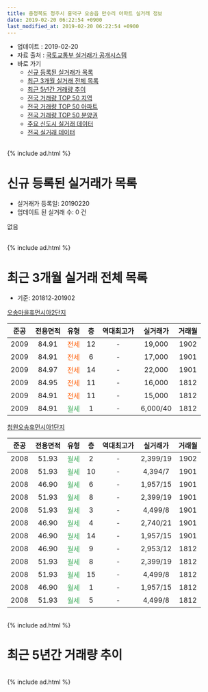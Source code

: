 ```yaml
---
title: 충청북도 청주시 흥덕구 오송읍 만수리 아파트 실거래 정보
date: 2019-02-20 06:22:54 +0900
last_modified_at: 2019-02-20 06:22:54 +0900
---
```


* 업데이트 : 2019-02-20
* 자료 출처 : [국토교통부 실거래가 공개시스템](http://rt.molit.go.kr)
* 바로 가기
    * [신규 등록된 실거래가 목록](#신규-등록된-실거래가-목록)
    * [최근 3개월 실거래 전체 목록](#최근-3개월-실거래-전체-목록)
    * [최근 5년간 거래량 추이](#최근-5년간-거래량-추이)
    * [전국 거래량 TOP 50 지역](https://inasie.github.io/apt-trade-info/최근-3개월-전국에서-가장-거래가-많이-발생한-지역)
    * [전국 거래량 TOP 50 아파트](https://inasie.github.io/apt-trade-info/최근-3개월-전국에서-가장-거래가-많이-발생한-아파트)
    * [전국 거래량 TOP 50 분양권](https://inasie.github.io/apt-trade-info/최근-3개월-전국에서-가장-거래가-많이-발생한-분양권)
    * [주요 신도시 실거래 데이터](https://inasie.github.io/apt-trade-info/주요-신도시)
    * [전국 실거래 데이터](https://inasie.github.io/apt-trade-info/전국)
<br>
{% include ad.html %}
<br>

# 신규 등록된 실거래가 목록
* 실거래가 등록일: 20190220
* 업데이트 된 실거래 수: 0 건

없음

<br>
{% include ad.html %}
<br>

# 최근 3개월 실거래 전체 목록
* 기준: 201812-201902


[오송마을휴먼시아2단지](https://search.naver.com/search.naver?query=%EC%B6%A9%EC%B2%AD%EB%B6%81%EB%8F%84+%EC%B2%AD%EC%A3%BC%EC%8B%9C+%ED%9D%A5%EB%8D%95%EA%B5%AC+%EC%98%A4%EC%86%A1%EC%9D%8D+%EB%A7%8C%EC%88%98%EB%A6%AC+%EC%98%A4%EC%86%A1%EB%A7%88%EC%9D%84%ED%9C%B4%EB%A8%BC%EC%8B%9C%EC%95%842%EB%8B%A8%EC%A7%80)

|준공|전용면적|유형|층|역대최고가|실거래가|거래월|
|:---:|:---:|:---:|:---:|:---:|:---:|:---:|
|2009|84.91|<span style="color:#ff5a00">전세</span>|12|<span style="color:#444444">-</span>|19,000|1902|
|2009|84.91|<span style="color:#ff5a00">전세</span>|6|<span style="color:#444444">-</span>|17,000|1901|
|2009|84.97|<span style="color:#ff5a00">전세</span>|14|<span style="color:#444444">-</span>|22,000|1901|
|2009|84.95|<span style="color:#ff5a00">전세</span>|11|<span style="color:#444444">-</span>|16,000|1812|
|2009|84.91|<span style="color:#ff5a00">전세</span>|11|<span style="color:#444444">-</span>|15,000|1812|
|2009|84.91|<span style="color:#34a853">월세</span>|1|<span style="color:#444444">-</span>|6,000/40|1812|

[청원오송휴먼시아1단지](https://search.naver.com/search.naver?query=%EC%B6%A9%EC%B2%AD%EB%B6%81%EB%8F%84+%EC%B2%AD%EC%A3%BC%EC%8B%9C+%ED%9D%A5%EB%8D%95%EA%B5%AC+%EC%98%A4%EC%86%A1%EC%9D%8D+%EB%A7%8C%EC%88%98%EB%A6%AC+%EC%B2%AD%EC%9B%90%EC%98%A4%EC%86%A1%ED%9C%B4%EB%A8%BC%EC%8B%9C%EC%95%841%EB%8B%A8%EC%A7%80)

|준공|전용면적|유형|층|역대최고가|실거래가|거래월|
|:---:|:---:|:---:|:---:|:---:|:---:|:---:|
|2008|51.93|<span style="color:#34a853">월세</span>|2|<span style="color:#444444">-</span>|2,399/19|1902|
|2008|51.93|<span style="color:#34a853">월세</span>|10|<span style="color:#444444">-</span>|4,394/7|1901|
|2008|46.90|<span style="color:#34a853">월세</span>|6|<span style="color:#444444">-</span>|1,957/15|1901|
|2008|51.93|<span style="color:#34a853">월세</span>|8|<span style="color:#444444">-</span>|2,399/19|1901|
|2008|51.93|<span style="color:#34a853">월세</span>|3|<span style="color:#444444">-</span>|4,499/8|1901|
|2008|46.90|<span style="color:#34a853">월세</span>|4|<span style="color:#444444">-</span>|2,740/21|1901|
|2008|46.90|<span style="color:#34a853">월세</span>|14|<span style="color:#444444">-</span>|1,957/15|1901|
|2008|46.90|<span style="color:#34a853">월세</span>|9|<span style="color:#444444">-</span>|2,953/12|1812|
|2008|51.93|<span style="color:#34a853">월세</span>|8|<span style="color:#444444">-</span>|2,399/19|1812|
|2008|51.93|<span style="color:#34a853">월세</span>|15|<span style="color:#444444">-</span>|4,499/8|1812|
|2008|46.90|<span style="color:#34a853">월세</span>|1|<span style="color:#444444">-</span>|1,957/15|1812|
|2008|51.93|<span style="color:#34a853">월세</span>|5|<span style="color:#444444">-</span>|4,499/8|1812|


<br>
{% include ad.html %}
<br>

# 최근 5년간 거래량 추이


<div style="width:100%;">
    <canvas id="deal_progress" height="200"></canvas>
</div>

<script>
new Chart(document.getElementById("deal_progress"), {
    type: 'line',
    data: {
        labels: ['201402','201403','201404','201405','201406','201407','201408','201409','201410','201411','201412','201501','201502','201503','201504','201505','201506','201507','201508','201509','201510','201511','201512','201601','201602','201603','201604','201605','201606','201607','201608','201609','201610','201611','201612','201701','201702','201703','201704','201705','201706','201707','201708','201709','201710','201711','201712','201801','201802','201803','201804','201805','201806','201807','201808','201809','201810','201811','201812','201901','201902'],
        datasets: [{
            label: '매매',
            pointRadius: 1,
            data: [4, 5, 8, 3, 4, 0, 0, 2, 3, 3, 3, 2, 2, 3, 3, 2, 2, 0, 1, 2, 3, 2, 2, 5, 4, 4, 6, 4, 3, 5, 1, 7, 11, 4, 4, 4, 1, 2, 2, 2, 4, 1, 3, 2, 3, 2, 5, 2, 5, 3, 3, 3, 3, 1, 0, 1, 1, 1, 0, 0, 0],
            borderColor: "rgba(255, 201, 14, 1)",
            backgroundColor: "rgba(255, 201, 14, 0.5)",
            fill: false,
            lineTension: 0
        },{
            label: '전월세',
            pointRadius: 1,
            data: [10, 10, 4, 6, 6, 9, 10, 6, 23, 16, 11, 17, 8, 16, 9, 13, 21, 21, 13, 7, 13, 7, 7, 10, 8, 11, 4, 3, 6, 7, 4, 15, 10, 8, 14, 9, 10, 17, 8, 6, 3, 22, 15, 10, 5, 7, 5, 8, 6, 8, 6, 6, 6, 9, 7, 11, 10, 8, 8, 8, 2],
            borderColor: "rgba(0, 141, 185, 1)",
            backgroundColor: "rgba(0, 141, 185, 0.5)",
            fill: false,
            lineTension: 0
        }
        ]
    },
    options: {
        responsive: true,
        title: {
            display: false
        },
        tooltips: {
            mode: 'index',
            intersect: false
        },
        hover: {
            mode: 'nearest',
            intersect: true
        },
        scales: {
            xAxes: [{
                display: true,
                scaleLabel: {
                    display: true,
                    labelString: '년/월'
                }
            }],
            yAxes: [{
                display: true,
                ticks: {
                    suggestedMin: 0,
                },
                scaleLabel: {
                    display: true,
                    labelString: '실거래 수'
                }
            }]
        }
    }
});

</script>


<br>
{% include ad.html %}
<br>

